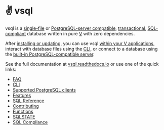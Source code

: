 ✌️ vsql
======

vsql is a [single-file](https://vsql.readthedocs.io/en/latest/cli.html) or
[PostgreSQL-server compatible](https://vsql.readthedocs.io/en/latest/server.html),
[transactional](https://vsql.readthedocs.io/en/latest/transaction.html),
[SQL-compliant](https://vsql.readthedocs.io/en/latest/sql-compliance.html)
database written in pure [V](https://vlang.io) with zero dependencies.

After
[installing or updating](https://vsql.readthedocs.io/en/latest/install.html),
you can use vsql
[within your V applications](https://vsql.readthedocs.io/en/latest/v-client-library.html),
interact with database files using the
[CLI](https://vsql.readthedocs.io/en/latest/cli.html), or connect to a database
using the
[built-in PostgreSQL-compatible server](https://vsql.readthedocs.io/en/latest/server.html).

See the full documentation at [vsql.readthedocs.io](https://vsql.readthedocs.io/)
or use one of the quick links:

- [FAQ](https://vsql.readthedocs.io/en/latest/faq.html)
- [CLI](https://vsql.readthedocs.io/en/latest/cli.html)
- [Supported PostgreSQL clients](https://vsql.readthedocs.io/en/latest/postgresql-clients.html)
- [Features](https://vsql.readthedocs.io/en/latest/features.html)
- [SQL Reference](https://vsql.readthedocs.io/en/latest/features.html)
- [Contributing](https://vsql.readthedocs.io/en/latest/contributing.html)
- [Functions](https://vsql.readthedocs.io/en/latest/functions.html)
- [SQLSTATE](https://vsql.readthedocs.io/en/latest/sqlstate.html)
- [SQL Compliance](https://vsql.readthedocs.io/en/latest/sql-compliance.html)
